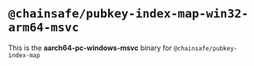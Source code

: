 # `@chainsafe/pubkey-index-map-win32-arm64-msvc`

This is the **aarch64-pc-windows-msvc** binary for `@chainsafe/pubkey-index-map`
